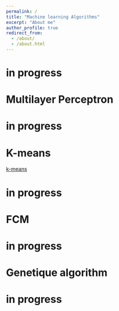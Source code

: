```yaml
---
permalink: /
title: "Machine learning Algorithms"
excerpt: "About me"
author_profile: true
redirect_from: 
  - /about/
  - /about.html
---
```


# in progress

Multilayer Perceptron
======

# in progress

K-means
======
[k-means](https://cocalc.com/380a2d36-0f64-483f-aea8-749d9101d89c/raw/2018-06-18-124354.html)
# in progress

# FCM


# in progress

# Genetique algorithm


# in progress



